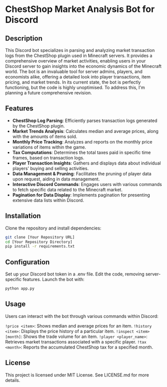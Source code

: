# ChestShop Market Analysis Bot for Discord

## Description

This Discord bot specializes in parsing and analyzing market transaction logs from the ChestShop plugin used in Minecraft servers. It provides a comprehensive overview of market activities, enabling users in your Discord server to gain insights into the economic dynamics of the Minecraft world. The bot is an invaluable tool for server admins, players, and economists alike, offering a detailed look into player transactions, item pricing, and market trends.
In its current state, the bot is perfectly functioning, but the code is highly unoptimised. To address this, I'm planning a future comprehensive revision.

## Features

- **ChestShop Log Parsing**: Efficiently parses transaction logs generated by the ChestShop plugin.
- **Market Trends Analysis**: Calculates median and average prices, along with the amounts of items sold.
- **Monthly Price Tracking**: Analyzes and reports on the monthly price variations of items within the game.
- **Tax Computations**: Determines the total taxes paid in specific time frames, based on transaction logs.
- **Player Transaction Insights**: Gathers and displays data about individual players' buying and selling activities.
- **Data Management & Pruning**: Facilitates the pruning of player data upon request, aiding in data management.
- **Interactive Discord Commands**: Engages users with various commands to fetch specific data related to the Minecraft market.
- **Pagination for Data Display**: Implements pagination for presenting extensive data lists within Discord.

## Installation

Clone the repository and install dependencies:

```bash
git clone [Your Repository URL]
cd [Your Repository Directory]
pip install -r requirements.txt
```

## Configuration
Set up your Discord bot token in a .env file.
Edit the code, removing server-specific features.
Launch the bot with:

```bash
python app.py
```

## Usage
Users can interact with the bot through various commands within Discord:

`!price <item>`: Shows median and average prices for an item.
`!history <item>`: Displays the price history of a particular item.
`!inspect <item> [month]`: Shows the trade volume for an item.
`!player <player_name>`: Retrieves market transactions associated with a specific player.
`!tax <month>`: Reports the accumulated ChestShop tax for a specified month.

## License
This project is licensed under MIT License. See LICENSE.md for more details.

